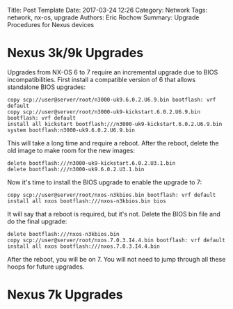 Title: Post Template
Date: 2017-03-24 12:26
Category: Network
Tags: network, nx-os, upgrade
Authors: Eric Rochow
Summary: Upgrade Procedures for Nexus devices

# Nexus 3k/9k Upgrades

Upgrades from NX-OS 6 to 7 require an incremental upgrade due to BIOS incompatibilities. First install a compatible version of 6 that allows standalone BIOS upgrades:

    copy scp://user@server/root/n3000-uk9.6.0.2.U6.9.bin bootflash: vrf default
    copy scp://user@server/root/n3000-uk9-kickstart.6.0.2.U6.9.bin bootflash: vrf default
    install all kickstart bootflash:///n3000-uk9-kickstart.6.0.2.U6.9.bin system bootflash:n3000-uk9.6.0.2.U6.9.bin

This will take a long time and require a reboot. After the reboot, delete the old image to make room for the new images:

    delete bootflash:///n3000-uk9-kickstart.6.0.2.U3.1.bin
    delete bootflash:///n3000-uk9.6.0.2.U3.1.bin

Now it's time to install the BIOS upgrade to enable the upgrade to 7:

    copy scp://user@server/root/nxos-n3kbios.bin bootflash: vrf default
    install all nxos bootflash:///nxos-n3kbios.bin bios

It will say that a reboot is required, but it's not. Delete the BIOS bin file and do the final upgrade:

    delete bootflash:///nxos-n3kbios.bin
    copy scp://user@server/root/nxos.7.0.3.I4.4.bin bootflash: vrf default
    install all nxos bootflash:///nxos.7.0.3.I4.4.bin

After the reboot, you will be on 7. You will not need to jump through all these hoops for future upgrades.


# Nexus 7k Upgrades
